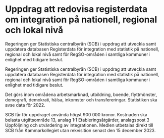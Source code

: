 # Uppdrag att redovisa registerdata om integration på nationell, regional och lokal nivå

Regeringen ger Statistiska centralbyrån (SCB) i uppdrag att utveckla samt uppdatera databasen Registerdata för integration med statistik på nationell, regional och lokal nivå samt för RegSO-områden i samtliga kommuner i enlighet med tidigare beslut.

Regeringen ger Statistiska centralbyrån (SCB) i uppdrag att utveckla samt uppdatera databasen Registerdata för integration med statistik på nationell, regional och lokal nivå samt för RegSO-områden i samtliga kommuner i enlighet med tidigare beslut.

Det görs inom områdena arbetsmarknad, utbildning, boende, flyttmönster, demografi, demokrati, hälsa, inkomster och transfereringar. Statistiken ska avse data för 2022.

SCB får för uppdraget använda högst 900 000 kronor. Kostnaden ska belasta
utgiftsområde 13, anslag 1:1 Etableringsåtgärder, anslagspost 3 Uppföljning
och utvärdering av integrationen. Medlen utbetalas direkt till SCB från
Kammarkollegiet utan rekvisition senast den 15 december 2023.
